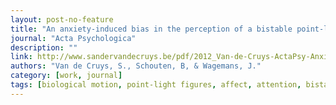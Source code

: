 ```yaml
---
layout: post-no-feature
title: "An anxiety-induced bias in the perception of a bistable point-light walker"
journal: "Acta Psychologica"
description: ""
link: http://www.sandervandecruys.be/pdf/2012_Van-de-Cruys-ActaPsy-Anxiety-induced.pdf
authors: "Van de Cruys, S., Schouten, B, & Wagemans, J."
category: [work, journal]
tags: [biological motion, point-light figures, affect, attention, bistability, ambiguous figures, emotional biases]
---
```

